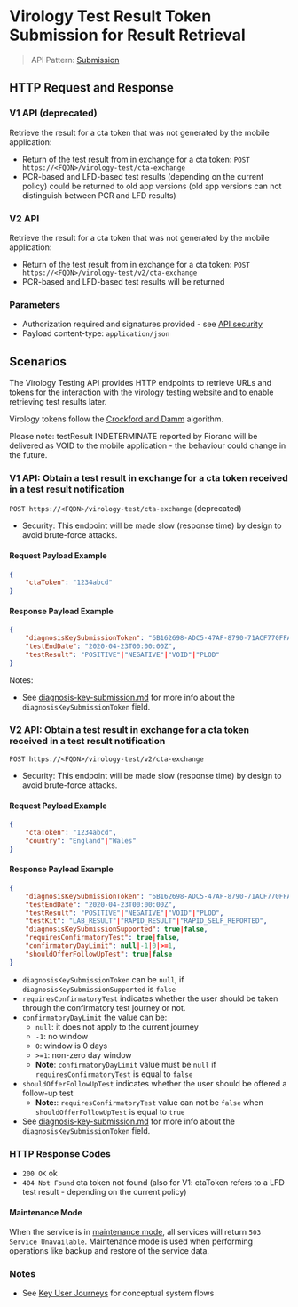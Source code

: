 # Virology Test Result Token Submission for Result Retrieval 

> API Pattern: [Submission](../../../api-patterns.md#submission)

## HTTP Request and Response

### V1 API (deprecated)
 
Retrieve the result for a cta token that was not generated by the mobile application:
- Return of the test result from in exchange for a cta token: ```POST https://<FQDN>/virology-test/cta-exchange```
- PCR-based and LFD-based test results (depending on the current policy) could be returned to old app versions (old app versions can not distinguish between PCR and LFD results)

### V2 API
 
Retrieve the result for a cta token that was not generated by the mobile application:
- Return of the test result from in exchange for a cta token: ```POST https://<FQDN>/virology-test/v2/cta-exchange```
- PCR-based and LFD-based test results will be returned

### Parameters

- Authorization required and signatures provided - see [API security](../../../api-security.md)
- Payload content-type: ```application/json```

## Scenarios

The Virology Testing API provides HTTP endpoints to retrieve URLs and tokens for the interaction with the virology testing website and to enable retrieving test results later.

Virology tokens follow the [Crockford and Damm](../../../../design/details/crockford-damm.md) algorithm.

Please note: testResult INDETERMINATE reported by Fiorano will be delivered as VOID to the mobile application - the behaviour could change in the future.

### V1 API: Obtain a test result in exchange for a cta token received in a test result notification

```POST https://<FQDN>/virology-test/cta-exchange``` (deprecated)

- Security: This endpoint will be made slow (response time) by design to avoid brute-force attacks.

#### Request Payload Example
```json
{
    "ctaToken": "1234abcd"
}
```

#### Response Payload Example
```json
{
    "diagnosisKeySubmissionToken": "6B162698-ADC5-47AF-8790-71ACF770FFAF",
    "testEndDate": "2020-04-23T00:00:00Z",
    "testResult": "POSITIVE"|"NEGATIVE"|"VOID"|"PLOD"
}
```

Notes: 
- See [diagnosis-key-submission.md](diagnosis-key-submission.md) for more info about the `diagnosisKeySubmissionToken` field.

### V2 API: Obtain a test result in exchange for a cta token received in a test result notification

```POST https://<FQDN>/virology-test/v2/cta-exchange```

- Security: This endpoint will be made slow (response time) by design to avoid brute-force attacks.

#### Request Payload Example
```json
{
    "ctaToken": "1234abcd",
    "country": "England"|"Wales"
}
```

#### Response Payload Example
```json
{
    "diagnosisKeySubmissionToken": "6B162698-ADC5-47AF-8790-71ACF770FFAF"|null,
    "testEndDate": "2020-04-23T00:00:00Z",
    "testResult": "POSITIVE"|"NEGATIVE"|"VOID"|"PLOD",
    "testKit": "LAB_RESULT"|"RAPID_RESULT"|"RAPID_SELF_REPORTED",
    "diagnosisKeySubmissionSupported": true|false,
    "requiresConfirmatoryTest": true|false,
    "confirmatoryDayLimit": null|-1|0|>=1,
    "shouldOfferFollowUpTest": true|false
}
```

- `diagnosisKeySubmissionToken` can be `null`, if `diagnosisKeySubmissionSupported` is `false`
- `requiresConfirmatoryTest` indicates whether the user should be taken through the confirmatory test journey or not.
- `confirmatoryDayLimit` the value can be:
    - `null`: it does not apply to the current journey
    - `-1`: no window
    - `0`: window is 0 days
    - `>=1`: non-zero day window
    - **Note**: `confirmatoryDayLimit` value must be `null` if `requiresConfirmatoryTest` is equal to `false`
- `shouldOfferFollowUpTest` indicates whether the user should be offered a follow-up test
  - **Note:**: `requiresConfirmatoryTest` value can not be `false` when `shouldOfferFollowUpTest` is equal to `true`
- See [diagnosis-key-submission.md](diagnosis-key-submission.md) for more info about the `diagnosisKeySubmissionToken` field.

### HTTP Response Codes
  - `200 OK` ok
  - `404 Not Found` cta token not found (also  for V1: ctaToken refers to a LFD test result - depending on the current policy)

#### Maintenance Mode

When the service is in [maintenance mode](../../../../design/details/api-maintenance-mode.md), all services will return `503 Service Unavailable`. Maintenance mode is used when performing operations like backup and restore of the service data.

### Notes

- See [Key User Journeys](../../../journeys.md) for conceptual system flows
